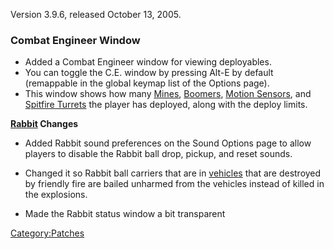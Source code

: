 Version 3.9.6, released October 13, 2005.

### Combat Engineer Window

- Added a Combat Engineer window for viewing deployables.
- You can toggle the C.E. window by pressing Alt-E by default
  (remappable in the global keymap list of the Options page).
- This window shows how many [Mines](ACE.md#Mine),
  [Boomers](ACE.md#Boomer), [Motion
  Sensors](ACE.md#Motion_Sensor), and [Spitfire
  Turrets](ACE.md#Spitfire_Turret) the player has deployed,
  along with the deploy limits.

**[Rabbit](Rabbit.md) Changes**

- Added Rabbit sound preferences on the Sound Options page to allow
  players to disable the Rabbit ball drop, pickup, and reset sounds.

<!-- -->

- Changed it so Rabbit ball carriers that are in
  [vehicles](vehicle.md) that are destroyed by friendly fire
  are bailed unharmed from the vehicles instead of killed in the
  explosions.

<!-- -->

- Made the Rabbit status window a bit transparent

[Category:Patches](Category:Patches.md)
